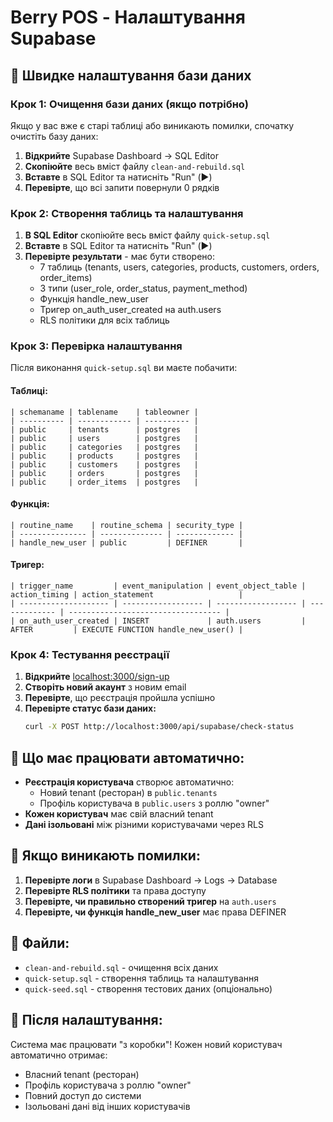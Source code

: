 # Berry POS - Налаштування Supabase

## 🚀 **Швидке налаштування бази даних**

### **Крок 1: Очищення бази даних (якщо потрібно)**

Якщо у вас вже є старі таблиці або виникають помилки, спочатку очистіть базу даних:

1. **Відкрийте** Supabase Dashboard → SQL Editor
2. **Скопіюйте** весь вміст файлу `clean-and-rebuild.sql`
3. **Вставте** в SQL Editor та натисніть "Run" (▶️)
4. **Перевірте**, що всі запити повернули 0 рядків

### **Крок 2: Створення таблиць та налаштування**

1. **В SQL Editor** скопіюйте весь вміст файлу `quick-setup.sql`
2. **Вставте** в SQL Editor та натисніть "Run" (▶️)
3. **Перевірте результати** - має бути створено:
   - 7 таблиць (tenants, users, categories, products, customers, orders, order_items)
   - 3 типи (user_role, order_status, payment_method)
   - Функція handle_new_user
   - Тригер on_auth_user_created на auth.users
   - RLS політики для всіх таблиць

### **Крок 3: Перевірка налаштування**

Після виконання `quick-setup.sql` ви маєте побачити:

#### **Таблиці:**
```
| schemaname | tablename    | tableowner |
| ---------- | ------------ | ---------- |
| public     | tenants      | postgres   |
| public     | users        | postgres   |
| public     | categories   | postgres   |
| public     | products     | postgres   |
| public     | customers    | postgres   |
| public     | orders       | postgres   |
| public     | order_items  | postgres   |
```

#### **Функція:**
```
| routine_name    | routine_schema | security_type |
| --------------- | -------------- | ------------- |
| handle_new_user | public         | DEFINER       |
```

#### **Тригер:**
```
| trigger_name         | event_manipulation | event_object_table | action_timing | action_statement                   |
| -------------------- | ------------------ | ------------------ | ------------- | ---------------------------------- |
| on_auth_user_created | INSERT             | auth.users         | AFTER         | EXECUTE FUNCTION handle_new_user() |
```

### **Крок 4: Тестування реєстрації**

1. **Відкрийте** [localhost:3000/sign-up](http://localhost:3000/sign-up)
2. **Створіть новий акаунт** з новим email
3. **Перевірте**, що реєстрація пройшла успішно
4. **Перевірте статус бази даних:**
   ```bash
   curl -X POST http://localhost:3000/api/supabase/check-status
   ```

## 🎯 **Що має працювати автоматично:**

- **Реєстрація користувача** створює автоматично:
  - Новий tenant (ресторан) в `public.tenants`
  - Профіль користувача в `public.users` з роллю "owner"
- **Кожен користувач** має свій власний tenant
- **Дані ізольовані** між різними користувачами через RLS

## 🔧 **Якщо виникають помилки:**

1. **Перевірте логи** в Supabase Dashboard → Logs → Database
2. **Перевірте RLS політики** та права доступу
3. **Перевірте, чи правильно створений тригер** на `auth.users`
4. **Перевірте, чи функція handle_new_user** має права DEFINER

## 📁 **Файли:**

- `clean-and-rebuild.sql` - очищення всіх даних
- `quick-setup.sql` - створення таблиць та налаштування
- `quick-seed.sql` - створення тестових даних (опціонально)

## 🚀 **Після налаштування:**

Система має працювати "з коробки"! Кожен новий користувач автоматично отримає:
- Власний tenant (ресторан)
- Профіль користувача з роллю "owner"
- Повний доступ до системи
- Ізольовані дані від інших користувачів
